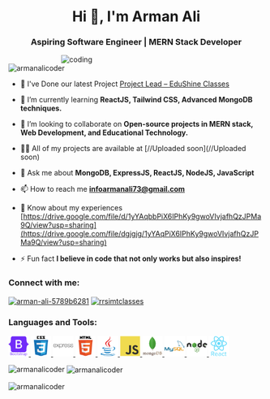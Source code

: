 <h1 align="center">Hi 👋, I'm Arman Ali</h1>
<h3 align="center">Aspiring Software Engineer | MERN Stack Developer</h3>
<img align="right" alt="coding" width = "400" src ="https://camo.githubusercontent.com/2366b34bb903c09617990fb5fff4622f3e941349e846ddb7e73df872a9d21233/68747470733a2f2f63646e2e6472696262626c652e636f6d2f75736572732f3733303730332f73637265656e73686f74732f363538313234332f6176656e746f2e676966" />


<p align="left"> <img src="https://komarev.com/ghpvc/?username=armanalicoder&label=Profile%20views&color=0e75b6&style=flat" alt="armanalicoder" /> </p>

- 🔭 I've Done our latest Project [Project Lead – EduShine Classes](https://github.com/armanalicoder/Edushine-Classes.git)

- 🌱 I’m currently learning **ReactJS, Tailwind CSS, Advanced MongoDB techniques.**

- 👯 I’m looking to collaborate on **Open-source projects in MERN stack, Web Development, and Educational Technology.**

- 👨‍💻 All of my projects are available at [//Uploaded soon](//Uploaded soon)

- 💬 Ask me about **MongoDB, ExpressJS, ReactJS, NodeJS, JavaScript**

- 📫 How to reach me **infoarmanali73@gmail.com**

- 📄 Know about my experiences [https://drive.google.com/file/d/1yYAqbbPiX6IPhKy9gwoVIvjafhQzJPMa9Q/view?usp=sharing](https://drive.google.com/file/dgjgjg/1yYAqPiX6IPhKy9gwoVIvjafhQzJPMa9Q/view?usp=sharing)

- ⚡ Fun fact **I believe in code that not only works but also inspires!**

<h3 align="left">Connect with me:</h3>
<p align="left">
<a href="https://linkedin.com/in/arman-ali-5789b6281" target="blank"><img align="center" src="https://raw.githubusercontent.com/rahuldkjain/github-profile-readme-generator/master/src/images/icons/Social/linked-in-alt.svg" alt="arman-ali-5789b6281" height="30" width="40" /></a>
<a href="https://www.youtube.com/c/rrsimtclasses" target="blank"><img align="center" src="https://raw.githubusercontent.com/rahuldkjain/github-profile-readme-generator/master/src/images/icons/Social/youtube.svg" alt="rrsimtclasses" height="30" width="40" /></a>
</p>

<h3 align="left">Languages and Tools:</h3>
<p align="left"> <a href="https://getbootstrap.com" target="_blank" rel="noreferrer"> <img src="https://raw.githubusercontent.com/devicons/devicon/master/icons/bootstrap/bootstrap-plain-wordmark.svg" alt="bootstrap" width="40" height="40"/> </a> <a href="https://www.w3schools.com/css/" target="_blank" rel="noreferrer"> <img src="https://raw.githubusercontent.com/devicons/devicon/master/icons/css3/css3-original-wordmark.svg" alt="css3" width="40" height="40"/> </a> <a href="https://expressjs.com" target="_blank" rel="noreferrer"> <img src="https://raw.githubusercontent.com/devicons/devicon/master/icons/express/express-original-wordmark.svg" alt="express" width="40" height="40"/> </a> <a href="https://www.w3.org/html/" target="_blank" rel="noreferrer"> <img src="https://raw.githubusercontent.com/devicons/devicon/master/icons/html5/html5-original-wordmark.svg" alt="html5" width="40" height="40"/> </a> <a href="https://www.java.com" target="_blank" rel="noreferrer"> <img src="https://raw.githubusercontent.com/devicons/devicon/master/icons/java/java-original.svg" alt="java" width="40" height="40"/> </a> <a href="https://developer.mozilla.org/en-US/docs/Web/JavaScript" target="_blank" rel="noreferrer"> <img src="https://raw.githubusercontent.com/devicons/devicon/master/icons/javascript/javascript-original.svg" alt="javascript" width="40" height="40"/> </a> <a href="https://www.mongodb.com/" target="_blank" rel="noreferrer"> <img src="https://raw.githubusercontent.com/devicons/devicon/master/icons/mongodb/mongodb-original-wordmark.svg" alt="mongodb" width="40" height="40"/> </a> <a href="https://www.mysql.com/" target="_blank" rel="noreferrer"> <img src="https://raw.githubusercontent.com/devicons/devicon/master/icons/mysql/mysql-original-wordmark.svg" alt="mysql" width="40" height="40"/> </a> <a href="https://nodejs.org" target="_blank" rel="noreferrer"> <img src="https://raw.githubusercontent.com/devicons/devicon/master/icons/nodejs/nodejs-original-wordmark.svg" alt="nodejs" width="40" height="40"/> </a> <a href="https://reactjs.org/" target="_blank" rel="noreferrer"> <img src="https://raw.githubusercontent.com/devicons/devicon/master/icons/react/react-original-wordmark.svg" alt="react" width="40" height="40"/> </a> </p>

<p><img align="left" src="https://github-readme-stats.vercel.app/api/top-langs?username=armanalicoder&show_icons=true&locale=en&layout=compact" alt="armanalicoder" /></p>

<p>&nbsp;<img align="center" src="https://github-readme-stats.vercel.app/api?username=armanalicoder&show_icons=true&locale=en" alt="armanalicoder" /></p>

<p><img align="center" src="https://github-readme-streak-stats.herokuapp.com/?user=armanalicoder&" alt="armanalicoder" /></p>
